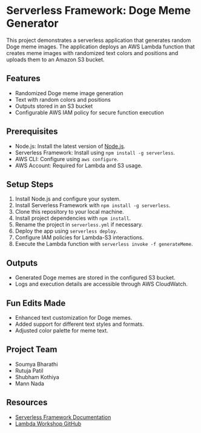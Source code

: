 # Serverless Framework: Doge Meme Generator

This project demonstrates a serverless application that generates random Doge meme images. The application deploys an AWS Lambda function that creates meme images with randomized text colors and positions and uploads them to an Amazon S3 bucket.

## Features
- Randomized Doge meme image generation
- Text with random colors and positions
- Outputs stored in an S3 bucket
- Configurable AWS IAM policy for secure function execution

## Prerequisites
- Node.js: Install the latest version of [Node.js](https://nodejs.org/).
- Serverless Framework: Install using `npm install -g serverless`.
- AWS CLI: Configure using `aws configure`.
- AWS Account: Required for Lambda and S3 usage.

## Setup Steps
1. Install Node.js and configure your system.
2. Install Serverless Framework with `npm install -g serverless`.
3. Clone this repository to your local machine.
4. Install project dependencies with `npm install`.
5. Rename the project in `serverless.yml` if necessary.
6. Deploy the app using `serverless deploy`.
7. Configure IAM policies for Lambda-S3 interactions.
8. Execute the Lambda function with `serverless invoke -f generateMeme`.

## Outputs
- Generated Doge memes are stored in the configured S3 bucket.
- Logs and execution details are accessible through AWS CloudWatch.

## Fun Edits Made
- Enhanced text customization for Doge memes.
- Added support for different text styles and formats.
- Adjusted color palette for meme text.

## Project Team
- Soumya Bharathi
- Rutuja Patil
- Shubham Kothiya
- Mann Nada

## Resources
- [Serverless Framework Documentation](https://www.serverless.com/framework/docs/)
- [Lambda Workshop GitHub](https://github.com/iopipe/lambda-workshop)
